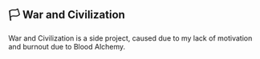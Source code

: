 ## 🏳️ War and Civilization
War and Civilization is a side project, caused due to my lack of motivation and burnout due to Blood Alchemy.
